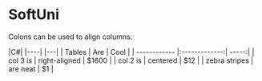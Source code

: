 # SoftUni
Colons can be used to align columns.

|C#|
|----| |---|
| Tables  | Are | Cool  |
| ------------ |:-------------:| -----:|
| col 3 is      | right-aligned | $1600 |
| col 2 is      | centered      |   $12 |
| zebra stripes | are neat      |    $1 |
